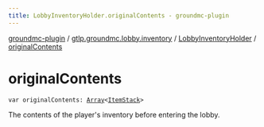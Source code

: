 ```yaml
---
title: LobbyInventoryHolder.originalContents - groundmc-plugin
---
```


[groundmc-plugin](../../index.html) / [gtlp.groundmc.lobby.inventory](../index.html) / [LobbyInventoryHolder](index.html) / [originalContents](.)

# originalContents

`var originalContents: `[`Array`](https://kotlinlang.org/api/latest/jvm/stdlib/kotlin/-array/index.html)`<`[`ItemStack`](https://hub.spigotmc.org/javadocs/spigot/org/bukkit/inventory/ItemStack.html)`>`

The contents of the player's inventory before entering the lobby.

